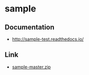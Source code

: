 # sample

## Documentation

* http://sample-test.readthedocs.io/

## Link

* [sample-master.zip](https://github.com/akshatha-s13/sample/archive/master.zip)
